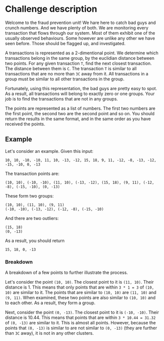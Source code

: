 # Challenge description
Welcome to the fraud prevention unit! We hare here to catch bad guys and crunch numbers. And we have plenty of both. We are monitoring every transaction that flows through our system. Most of them exhibit one of the usually observed behaviours. Some however are unlike any other we have seen before. Those should be flagged up, and investigated.

A transactions is represented as a 2-dimentional point. We determine which transactions belong in the same group, by the euclidian distance between two points. For any given transaction `T`, find the next closest transaction. The distance between them is `C`. The transaction `T` is similar to all transactions that are no more than `3C` away from it. All transactions in a group must be similar to all other transactions in the group.

Fortunately, using this representation, the bad guys are pretty easy to spot. As a result, all transactions will belong to exactly zero or one groups. Your job is to find the transactions that are not in any groups.

The points are represented as a list of numbers. The first two numbers are the first point, the second two are the second point and so on. You should return the results in the same format, and in the same order as you have received the points.

## Example
Let's consider an example. Given this input:
```
10, 10, -10, -10, 11, 10, -13, -12, 15, 18, 9, 11, -12, -8, -13, -12, -15, -10, 0, -13
```
The transaction points are:
```
(10, 10), (-10, -10), (11, 10), (-13, -12), (15, 18), (9, 11), (-12, -8), (-15, -10), (0, -13)
```
These form two groups:
```
(10, 10), (11, 10), (9, 11)
(-10, -10), (-13, -12), (-12, -8), (-15, -10)
```
And there are two outliers:
```
(15, 18)
(0, -13)
```
As a result, you should return
```
15, 18, 0, -13
```

### Breakdown
A breakdown of a few points to further illustrate the process.

Let's consider the point `(10, 10)`. The closest point to it is `(11, 10)`. Their distance is 1. This means that only points that are within `3 * 1 = 3` of `(10, 10)` are similar to it. The points that are similar to `(10, 10)` are `(11, 10)` and `(9, 11)`. When examined, these two points are also similar to `(10, 10)` and to each other. As a result, they form a group.

Next, consider the point `(0, -13)`. The closest point to it is `(-10, -10)`. Their distance is 10.44. This means that points that are within `3 * 10.44 = 31.32` of `(0, -13)` are similar to it. This is almost all points. However, because the points that `(0, -13)` is similar to are not similar to `(0, -13)` (they are further than `3C` away), it is not in any other clusters.